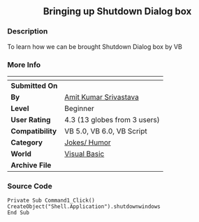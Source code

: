 ﻿<div align="center">

## Bringing up Shutdown Dialog box


</div>

### Description

To learn how we can be brought Shutdown Dialog box by VB
 
### More Info
 


<span>             |<span>
---                |---
**Submitted On**   |
**By**             |[Amit Kumar Srivastava](https://github.com/Planet-Source-Code/PSCIndex/blob/master/ByAuthor/amit-kumar-srivastava.md)
**Level**          |Beginner
**User Rating**    |4.3 (13 globes from 3 users)
**Compatibility**  |VB 5\.0, VB 6\.0, VB Script
**Category**       |[Jokes/ Humor](https://github.com/Planet-Source-Code/PSCIndex/blob/master/ByCategory/jokes-humor__1-40.md)
**World**          |[Visual Basic](https://github.com/Planet-Source-Code/PSCIndex/blob/master/ByWorld/visual-basic.md)
**Archive File**   |[](https://github.com/Planet-Source-Code/amit-kumar-srivastava-bringing-up-shutdown-dialog-box__1-69761/archive/master.zip)





### Source Code

```
Private Sub Command1_Click()
CreateObject("Shell.Application").shutdownwindows
End Sub
```

